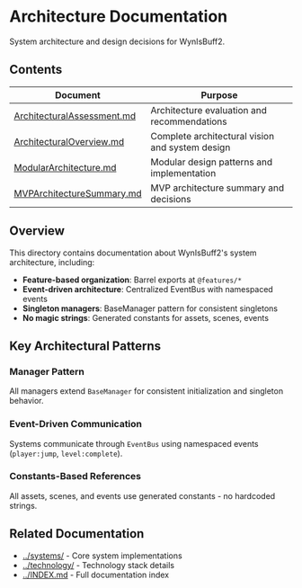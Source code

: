 # Architecture Documentation

System architecture and design decisions for WynIsBuff2.

## Contents

| Document | Purpose |
|----------|---------|
| [ArchitecturalAssessment.md](./ArchitecturalAssessment.md) | Architecture evaluation and recommendations |
| [ArchitecturalOverview.md](./ArchitecturalOverview.md) | Complete architectural vision and system design |
| [ModularArchitecture.md](./ModularArchitecture.md) | Modular design patterns and implementation |
| [MVPArchitectureSummary.md](./MVPArchitectureSummary.md) | MVP architecture summary and decisions |

## Overview

This directory contains documentation about WynIsBuff2's system architecture, including:

- **Feature-based organization**: Barrel exports at `@features/*`
- **Event-driven architecture**: Centralized EventBus with namespaced events
- **Singleton managers**: BaseManager pattern for consistent singletons
- **No magic strings**: Generated constants for assets, scenes, events

## Key Architectural Patterns

### Manager Pattern
All managers extend `BaseManager` for consistent initialization and singleton behavior.

### Event-Driven Communication
Systems communicate through `EventBus` using namespaced events (`player:jump`, `level:complete`).

### Constants-Based References
All assets, scenes, and events use generated constants - no hardcoded strings.

## Related Documentation

- [../systems/](../systems/) - Core system implementations
- [../technology/](../technology/) - Technology stack details
- [../INDEX.md](../INDEX.md) - Full documentation index
